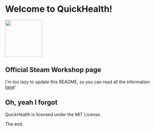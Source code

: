 Welcome to QuickHealth!
========
<img src="http://i.imgur.com/Zx4ZmeQ.png" width="120">

## Official Steam Workshop page
I'm too lazy to update this README, so you can read all the information [here](http://steamcommunity.com/sharedfiles/filedetails/?id=421216024)!

## Oh, yeah I forgot
QuickHealth is licensed under the MIT License.

The end.
